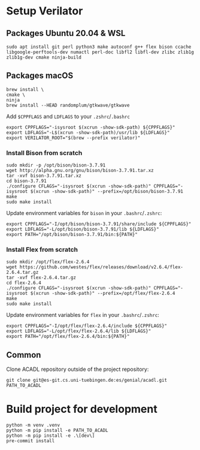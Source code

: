 # Setup Verilator
## Packages Ubuntu 20.04 & WSL
```
sudo apt install git perl python3 make autoconf g++ flex bison ccache libgoogle-perftools-dev numactl perl-doc libfl2 libfl-dev zlibc zlib1g zlib1g-dev cmake ninja-build
```

## Packages macOS

```
brew install \
cmake \
ninja
brew install --HEAD randomplum/gtkwave/gtkwave
```

Add `$CPPFLAGS` and `LDFLAGS` to your `.zshrc`/`.bashrc`

```
export CPPFLAGS="-isysroot $(xcrun -show-sdk-path) ${CPPFLAGS}"
export LDFLAGS="-L$(xcrun -show-sdk-path)/usr/lib ${LDFLAGS}"
export VERILATOR_ROOT="$(brew --prefix verilator)"
```

### Install Bison from scratch

```
sudo mkdir -p /opt/bison/bison-3.7.91
wget http://alpha.gnu.org/gnu/bison/bison-3.7.91.tar.xz
tar -xvf bison-3.7.91.tar.xz
cd bison-3.7.91
./configure CFLAGS="-isysroot $(xcrun -show-sdk-path)" CPPFLAGS="-isysroot $(xcrun -show-sdk-path)" --prefix=/opt/bison/bison-3.7.91
make
sudo make install
```

Update environment variables for `bison` in your `.bashrc`/`.zshrc`:

```
export CPPFLAGS="-I/opt/bison/bison-3.7.91/share/include ${CPPFLAGS}"
export LDFLAGS="-L/opt/bison/bison-3.7.91/lib ${LDFLAGS}"
export PATH="/opt/bison/bison-3.7.91/bin:${PATH}"
```

### Install Flex from scratch

```
sudo mkdir /opt/flex/flex-2.6.4
wget https://github.com/westes/flex/releases/download/v2.6.4/flex-2.6.4.tar.gz
tar -xvf flex-2.6.4.tar.gz
cd flex-2.6.4
./configure CFLAGS="-isysroot $(xcrun -show-sdk-path)" CPPFLAGS="-isysroot $(xcrun -show-sdk-path)" --prefix=/opt/flex/flex-2.6.4
make
sudo make install
```

Update environment variables for `flex` in your `.bashrc`/`.zshrc`:

```
export CPPFLAGS="-I/opt/flex/flex-2.6.4/include ${CPPFLAGS}"
export LDFLAGS="-L/opt/flex/flex-2.6.4/lib ${LDFLAGS}"
export PATH="/opt/flex/flex-2.6.4/bin:${PATH}"
```

## Common

Clone ACADL repository outside of the project repository:
```
git clone git@es-git.cs.uni-tuebingen.de:es/genial/acadl.git PATH_TO_ACADL
```

# Build project for development
```
python -m venv .venv
python -m pip install -e PATH_TO_ACADL
python -m pip install -e .\[dev\]
pre-commit install
```
